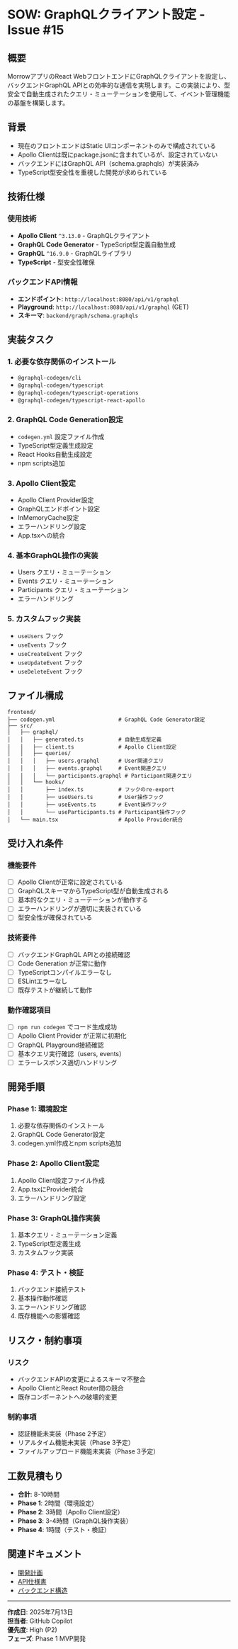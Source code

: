 # SOW: GraphQLクライアント設定 - Issue #15

## 概要
MorrowアプリのReact WebフロントエンドにGraphQLクライアントを設定し、バックエンドGraphQL APIとの効率的な通信を実現します。この実装により、型安全で自動生成されたクエリ・ミューテーションを使用して、イベント管理機能の基盤を構築します。

## 背景
- 現在のフロントエンドはStatic UIコンポーネントのみで構成されている
- Apollo Clientは既にpackage.jsonに含まれているが、設定されていない
- バックエンドにはGraphQL API（schema.graphqls）が実装済み
- TypeScript型安全性を重視した開発が求められている

## 技術仕様

### 使用技術
- **Apollo Client** `^3.13.0` - GraphQLクライアント
- **GraphQL Code Generator** - TypeScript型定義自動生成
- **GraphQL** `^16.9.0` - GraphQLライブラリ
- **TypeScript** - 型安全性確保

### バックエンドAPI情報
- **エンドポイント**: `http://localhost:8080/api/v1/graphql`
- **Playground**: `http://localhost:8080/api/v1/graphql` (GET)
- **スキーマ**: `backend/graph/schema.graphqls`

## 実装タスク

### 1. 必要な依存関係のインストール
- `@graphql-codegen/cli`
- `@graphql-codegen/typescript`
- `@graphql-codegen/typescript-operations`
- `@graphql-codegen/typescript-react-apollo`

### 2. GraphQL Code Generation設定
- `codegen.yml` 設定ファイル作成
- TypeScript型定義生成設定
- React Hooks自動生成設定
- npm scripts追加

### 3. Apollo Client設定
- Apollo Client Provider設定
- GraphQLエンドポイント設定
- InMemoryCache設定
- エラーハンドリング設定
- App.tsxへの統合

### 4. 基本GraphQL操作の実装
- Users クエリ・ミューテーション
- Events クエリ・ミューテーション
- Participants クエリ・ミューテーション
- エラーハンドリング

### 5. カスタムフック実装
- `useUsers` フック
- `useEvents` フック
- `useCreateEvent` フック
- `useUpdateEvent` フック
- `useDeleteEvent` フック

## ファイル構成

```
frontend/
├── codegen.yml                    # GraphQL Code Generator設定
├── src/
│   ├── graphql/
│   │   ├── generated.ts           # 自動生成型定義
│   │   ├── client.ts              # Apollo Client設定
│   │   ├── queries/
│   │   │   ├── users.graphql      # User関連クエリ
│   │   │   ├── events.graphql     # Event関連クエリ
│   │   │   └── participants.graphql # Participant関連クエリ
│   │   └── hooks/
│   │       ├── index.ts           # フックのre-export
│   │       ├── useUsers.ts        # User操作フック
│   │       ├── useEvents.ts       # Event操作フック
│   │       └── useParticipants.ts # Participant操作フック
│   └── main.tsx                   # Apollo Provider統合
```

## 受け入れ条件

### 機能要件
- [ ] Apollo Clientが正常に設定されている
- [ ] GraphQLスキーマからTypeScript型が自動生成される
- [ ] 基本的なクエリ・ミューテーションが動作する
- [ ] エラーハンドリングが適切に実装されている
- [ ] 型安全性が確保されている

### 技術要件
- [ ] バックエンドGraphQL APIとの接続確認
- [ ] Code Generation が正常に動作
- [ ] TypeScriptコンパイルエラーなし
- [ ] ESLintエラーなし
- [ ] 既存テストが継続して動作

### 動作確認項目
- [ ] `npm run codegen` でコード生成成功
- [ ] Apollo Client Provider が正常に初期化
- [ ] GraphQL Playground接続確認
- [ ] 基本クエリ実行確認（users, events）
- [ ] エラーレスポンス適切ハンドリング

## 開発手順

### Phase 1: 環境設定
1. 必要な依存関係のインストール
2. GraphQL Code Generator設定
3. codegen.yml作成とnpm scripts追加

### Phase 2: Apollo Client設定
1. Apollo Client設定ファイル作成
2. App.tsxにProvider統合
3. エラーハンドリング設定

### Phase 3: GraphQL操作実装
1. 基本クエリ・ミューテーション定義
2. TypeScript型定義生成
3. カスタムフック実装

### Phase 4: テスト・検証
1. バックエンド接続テスト
2. 基本操作動作確認
3. エラーハンドリング確認
4. 既存機能への影響確認

## リスク・制約事項

### リスク
- バックエンドAPIの変更によるスキーマ不整合
- Apollo ClientとReact Router間の競合
- 既存コンポーネントへの破壊的変更

### 制約事項
- 認証機能未実装（Phase 2予定）
- リアルタイム機能未実装（Phase 3予定）
- ファイルアップロード機能未実装（Phase 3予定）

## 工数見積もり
- **合計**: 8-10時間
- **Phase 1**: 2時間（環境設定）
- **Phase 2**: 3時間（Apollo Client設定）
- **Phase 3**: 3-4時間（GraphQL操作実装）
- **Phase 4**: 1時間（テスト・検証）

## 関連ドキュメント
- [開発計画](../05-planning/development-plan.md)
- [API仕様書](../03-api/README.md)
- [バックエンド構造](../04-architecture/backend-api-structure.md)

---

**作成日**: 2025年7月13日  
**担当者**: GitHub Copilot  
**優先度**: High (P2)  
**フェーズ**: Phase 1 MVP開発
